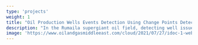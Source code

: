 ```yaml
---
type: 'projects'
weight: 1
title: "Oil Production Wells Events Detection Using Change Points Detection Algorithms (Scale, Cease, Slugging Sells)"
description: "In the Rumaila supergiant oil field, detecting well issues like scaling, cessation, or slugging is critical to maintaining productivity. This project employs cutting-edge change point detection techniques to break down time-series data into sub-trends, each representing a distinct phase of well behavior. By analyzing statistical properties of these sub-trends, we identified problematic patterns, enabling swift  action to maximize production uptime."
image: 'https://www.oilandgasmiddleeast.com/cloud/2021/07/27/idoc-1-web_1.jpg'
---
```

